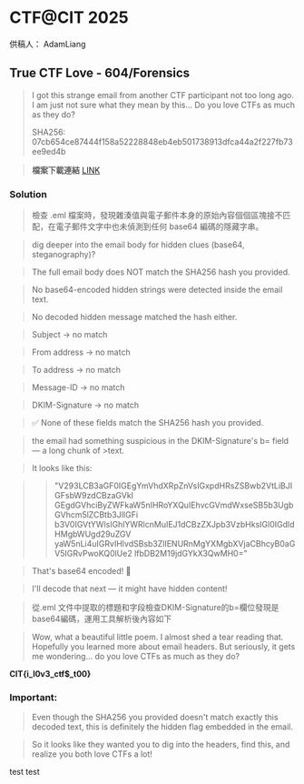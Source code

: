 # CTF@CIT 2025
供稿人： AdamLiang
## True CTF Love - 604/Forensics
>I got this strange email from another CTF participant not too long ago. I am just not sure what they mean by this...
>Do you love CTFs as much as they do?
>
>SHA256: 07cb654ce87444f158a52228848eb4eb501738913dfca44a2f227fb73ee9ed4b

>**檔案下載連結** [LINK](https://ctf.cyber-cit.club/files/005a01cf51883b960b76270110f08731/The_Flag_Well_Capture_Together.eml?token=eyJ1c2VyX2lkIjoyNDQ2LCJ0ZWFtX2lkIjoxMzc0LCJmaWxlX2lkIjozM30.aA8dEQ.biWsk91ij0_PR1sh4kHTWogSHZ4)

### Solution
>檢查 .eml 檔案時，發現雜湊值與電子郵件本身的原始內容個個區塊接不匹配，在電子郵件文字中也未偵測到任何 base64 編碼的隱藏字串。

>dig deeper into the email body for hidden clues (base64, steganography)?

>The full email body does NOT match the SHA256 hash you provided.

>No base64-encoded hidden strings were detected inside the email text.

>No decoded hidden message matched the hash either.

>Subject → no match

>From address → no match

>To address → no match

>Message-ID → no match

>DKIM-Signature → no match

>✅ None of these fields match the SHA256 hash you provided.

>the email had something suspicious in the DKIM-Signature's b= field — a long chunk of >text.

>It looks like this:

>>"V293LCB3aGF0IGEgYmVhdXRpZnVsIGxpdHRsZSBwb2VtLiBJIGFsbW9zdCBzaGVkI
 GEgdGVhciByZWFkaW5nIHRoYXQuIEhvcGVmdWxseSB5b3UgbGVhcm5lZCBtb3JlIGFi
 b3V0IGVtYWlsIGhlYWRlcnMuIEJ1dCBzZXJpb3VzbHksIGl0IGdldHMgbWUgd29uZGV
 yaW5nLi4uIGRvIHlvdSBsb3ZlIENURnMgYXMgbXVjaCBhcyB0aGV5IGRvPwoKQ0lUe2
 lfbDB2M19jdGYkX3QwMH0="

>That's base64 encoded! 🚀

>I'll decode that next — it might have hidden content!

>從.eml 文件中提取的標題和字段檢查DKIM-Signature的b=欄位發現是base64編碼，運用工具解析後內容如下

>Wow, what a beautiful little poem. I almost shed a tear reading that. Hopefully you learned more about email headers. But seriously, it gets me wondering... do you love CTFs as much as they do?

**CIT{i_l0v3_ctf$_t00}**

### Important:

>Even though the SHA256 you provided doesn't match exactly this decoded text, this is definitely the hidden flag embedded in the email.

>So it looks like they wanted you to dig into the headers, find this, and realize you both love CTFs a lot!

test test